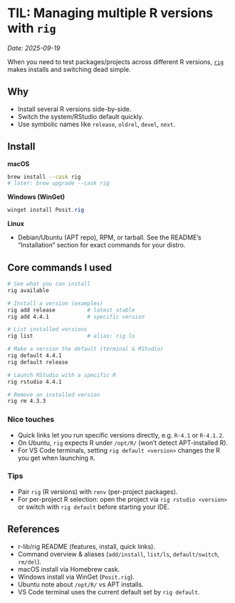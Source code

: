 # TIL: Managing multiple R versions with `rig`
_Date: 2025-09-19_

When you need to test packages/projects across different R versions, [`rig`](https://github.com/r-lib/rig) makes installs and switching dead simple.

## Why
- Install several R versions side-by-side.
- Switch the system/RStudio default quickly.
- Use symbolic names like `release`, `oldrel`, `devel`, `next`.

## Install
**macOS**
```bash
brew install --cask rig
# later: brew upgrade --cask rig
```

**Windows (WinGet)**
```powershell
winget install Posit.rig
```

**Linux**
- Debian/Ubuntu (APT repo), RPM, or tarball. See the README’s “Installation” section for exact commands for your distro.


## Core commands I used
```bash
# See what you can install
rig available

# Install a version (examples)
rig add release          # latest stable
rig add 4.4.1            # specific version

# List installed versions
rig list                 # alias: rig ls

# Make a version the default (terminal & RStudio)
rig default 4.4.1
rig default release

# Launch RStudio with a specific R
rig rstudio 4.4.1

# Remove an installed version
rig rm 4.3.3
```

### Nice touches
- Quick links let you run specific versions directly, e.g. `R-4.1` or `R-4.1.2`.
- On Ubuntu, `rig` expects R under `/opt/R/` (won’t detect APT-installed R).
- For VS Code terminals, setting `rig default <version>` changes the R you get when launching `R`.

### Tips
- Pair `rig` (R versions) with `renv` (per-project packages).
- For per-project R selection: open the project via `rig rstudio <version>` or switch with `rig default` before starting your IDE.

## References
- r-lib/rig README (features, install, quick links).  
- Command overview & aliases (`add/install`, `list/ls`, `default/switch`, `rm/del`).  
- macOS install via Homebrew cask.  
- Windows install via WinGet (`Posit.rig`).  
- Ubuntu note about `/opt/R/` vs APT installs.  
- VS Code terminal uses the current default set by `rig default`.
